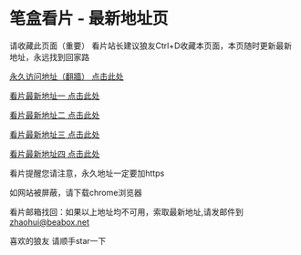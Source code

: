# 笔盒看片 - 最新地址页

请收藏此页面（重要）
看片站长建议狼友Ctrl+D收藏本页面，本页随时更新最新地址，永远找到回家路

[永久访问地址（翻牆） 点击此处](https://beabox.net/)

[看片最新地址一 点击此处](https://2g5m4r9o4v8.shop)

[看片最新地址二 点击此处](https://2i3q9o2n5g5.shop)

[看片最新地址三 点击此处](https://2s2g3t5f3w7.shop)

[看片最新地址四 点击此处](https://2f1p5l3b0g6.shop)

看片提醒您请注意，永久地址一定要加https

如网站被屏蔽，请下载chrome浏览器

看片邮箱找回：如果以上地址均不可用，索取最新地址,请发邮件到 zhaohui@beabox.net

喜欢的狼友 请顺手star一下